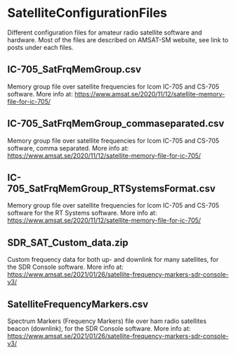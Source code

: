 # SatelliteConfigurationFiles
Different configuration files for amateur radio satellite software and hardware. Most of the files are described on AMSAT-SM website, see link to posts under each files.

## IC-705_SatFrqMemGroup.csv
Memory group file over satellite frequencies for Icom IC-705 and CS-705 software. More info at:
https://www.amsat.se/2020/11/12/satellite-memory-file-for-ic-705/

## IC-705_SatFrqMemGroup_commaseparated.csv
Memory group file over satellite frequencies for Icom IC-705 and CS-705 software, comma separated. More info at:
https://www.amsat.se/2020/11/12/satellite-memory-file-for-ic-705/


## IC-705_SatFrqMemGroup_RTSystemsFormat.csv
Memory group file over satellite frequencies for Icom IC-705 and CS-705 software for the RT Systems software. More info at:
https://www.amsat.se/2020/11/12/satellite-memory-file-for-ic-705/

## SDR_SAT_Custom_data.zip
Custom frequency data for both up- and downlink for many satellites, for the SDR Console software. More info at:
https://www.amsat.se/2021/01/26/satellite-frequency-markers-sdr-console-v3/

## SatelliteFrequencyMarkers.csv
Spectrum Markers (Frequency Markers) file over ham radio satellites beacon (downlink), for the SDR Console software. More info at:
https://www.amsat.se/2021/01/26/satellite-frequency-markers-sdr-console-v3/
